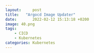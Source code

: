 ```yaml
---
layout:     post
title:   "Argocd Image Updater"
date:       2022-02-12 15:13:18 +0200
image: 40.png
tags:
    - CICD
    - Kubernetes
categories: Kubernetes
---
```

